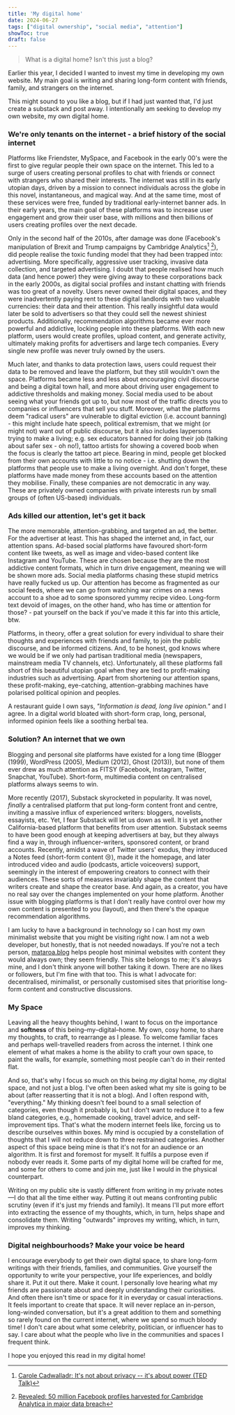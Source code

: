 ```yaml
---
title: 'My digital home'
date: 2024-06-27
tags: ["digital ownership", "social media", "attention"]
showToc: true
draft: false
---
```



> What is a digital home? Isn't this just a blog?

Earlier this year, I decided I wanted to invest my time in developing my own website. My main goal is writing and sharing long-form content with friends, family, and strangers on the internet.

This might sound to you like a blog, but if I had just wanted that, I'd just create a substack and post away. I intentionally am seeking to develop my own website, my own digital home.

### We're only tenants on the internet - a brief history of the social internet

Platforms like Friendster, MySpace, and Facebook in the early 00's were the first to give regular people their own space on the internet. This led to a surge of users creating personal profiles to chat with friends or connect with strangers who shared their interests. The internet was still in its early utopian days, driven by a mission to connect individuals across the globe in this novel, instantaneous, and magical way. And at the same time, most of these services were free, funded by traditional early-internet banner ads. In their early years, the main goal of these platforms was to increase user engagement and grow their user base, with millions and then billions of users creating profiles over the next decade.

Only in the second half of the 2010s, after damage was done (Facebook's manipulation of Brexit and Trump campaigns by Cambridge Analytics[^1] [^2]), did people realise the toxic funding model that they had been trapped into: advertising. More specifically, aggressive user tracking, invasive data collection, and targeted advertising. I doubt that people realised how much data (and hence power) they were giving away to these corporations back in the early 2000s, as digital social profiles and instant chatting with friends was too great of a novelty. Users never owned their digital spaces, and they were inadvertently paying rent to these digital landlords with two valuable currencies: their data and their attention. This really insightful data would later be sold to advertisers so that they could sell the newest shiniest products. Additionally, recommendation algorithms became ever more powerful and addictive, locking people into these platforms. With each new platform, users would create profiles, upload content, and generate activity, ultimately making profits for advertisers and large tech companies. Every single new profile was never truly owned by the users.

Much later, and thanks to data protection laws, users could request their data to be removed and leave the platform, but they still wouldn't own the space. Platforms became less and less about encouraging civil discourse and being a digital town hall, and more about driving user engagement to addictive thresholds and making money. Social media used to be about seeing what your friends got up to, but now most of the traffic directs you to companies or influencers that sell you stuff. Moreover, what the platforms deem "radical users" are vulnerable to digital eviction (i.e. account banning) - this might include hate speech, political extremism, that we might (or might not) want out of public discourse, but it also includes laypersons trying to make a living; e.g. sex educators banned for doing their job (talking about safer sex - oh no!), tattoo artists for showing a covered boob when the focus is clearly the tattoo art piece. Bearing in mind, people get blocked from their own accounts with little to no notice - i.e. shutting down the platforms that people use to make a living overnight. And don't forget, these platforms have made money from these accounts based on the attention they mobilise. Finally, these companies are not democratic in any way. These are privately owned companies with private interests run by small groups of (often US-based) individuals.

### Ads killed our attention, let's get it back

The more memorable, attention-grabbing, and targeted an ad, the better. For the advertiser at least. This has shaped the internet and, in fact, our attention spans. Ad-based social platforms have favoured short-form content like tweets, as well as image and video-based content like Instagram and YouTube. These are chosen because they are the most addictive content formats, which in turn drive engagement, meaning we will be shown more ads. Social media platforms chasing these stupid metrics have really fucked us up. Our attention has become as fragmented as our social feeds, where we can go from watching war crimes on a news account to a shoe ad to some sponsored yummy recipe video. Long-form text devoid of images, on the other hand, who has time or attention for those? - pat yourself on the back if you've made it this far into this article, btw.

Platforms, in theory, offer a great solution for every individual to share their thoughts and experiences with friends and family, to join the public discourse, and be informed citizens. And, to be honest, god knows where we would be if we only had partisan traditional media (newspapers, mainstream media TV channels, etc). Unfortunately, all these platforms fall short of this beautiful utopian goal when they are tied to profit-making industries such as advertising. Apart from shortening our attention spans, these profit-making, eye-catching, attention-grabbing machines have polarised political opinion and peoples.

A restaurant guide I own says, *"Information is dead, long live opinion."* and I agree. In a digital world bloated with short-form crap, long, personal, informed opinion feels like a soothing herbal tea.

### Solution? An internet that we own

Blogging and personal site platforms have existed for a long time (Blogger (1999), WordPress (2005), Medium (2012), Ghost (2013)), but none of them ever drew as much attention as FITSY (Facebook, Instagram, Twitter, Snapchat, YouTube). Short-form, multimedia content on centralised platforms always seems to win.

More recently (2017), Substack skyrocketed in popularity. It was novel, *finally* a centralised platform that put long-form content front and centre, inviting a massive influx of experienced writers: bloggers, novelists, essayists, etc. Yet, I fear Substack will let us down as well. It is yet another California-based platform that benefits from user attention. Substack seems to have been good enough at keeping advertisers at bay, but they always find a way in, through influencer-writers, sponsored content, or brand accounts. Recently, amidst a wave of Twitter users' exodus, they introduced a Notes feed (short-form content 😢), made it the homepage, and later introduced video and audio (podcasts, article voiceovers) support, seemingly in the interest of empowering creators to connect with their audiences. These sorts of measures invariably shape the content that writers create and shape the creator base. And again, as a creator, you have no real say over the changes implemented on your home platform. Another issue with blogging platforms is that I don't really have control over how my own content is presented to you (layout), and then there's the opaque recommendation algorithms.

I am lucky to have a background in technology so I can host my own minimalist website that you might be visiting right now. I am not a web developer, but honestly, that is not needed nowadays. If you're not a tech person, [mataroa.blog](https://mataroa.blog/) helps people host minimal websites with content they would always own; they seem friendly. This site belongs to me; it's always mine, and I don't think anyone will bother taking it down. There are no likes or followers, but I'm fine with that too. This is what I advocate for: decentralised, minimalist, or personally customised sites that prioritise long-form content and constructive discussions.

### My Space

Leaving all the heavy thoughts behind, I want to focus on the importance and **softness** of this being–my–digital–home. My own, cosy home, to share my thoughts, to craft, to rearrange as I please. To welcome familiar faces and perhaps well-travelled readers from across the internet. I think one element of what makes a home is the ability to craft your own space, to paint the walls, for example, something most people can't do in their rented flat.

And so, that's why I focus so much on this being *my* digital home, *my* digital space, and not just a blog. I've often been asked what my site is going to be about (after reasserting that it is not a blog). And I often respond with, "everything." My thinking doesn't feel bound to a small selection of categories, even though it probably is, but I don't want to reduce it to a few bland categories, e.g., homemade cooking, travel advice, and self-improvement tips. That's what the modern internet feels like, forcing us to describe ourselves within boxes. My mind is occupied by a constellation of thoughts that I will not reduce down to three restrained categories. Another aspect of this space being mine is that it's not for an audience or an algorithm. It is first and foremost for myself. It fulfils a purpose even if nobody ever reads it. Some parts of my digital home will be crafted for me, and some for others to come and join me, just like I would in the physical counterpart.

Writing on my public site is vastly different from writing in my private notes—I do that all the time either way. Putting it out means confronting public scrutiny (even if it's just my friends and family). It means I'll put more effort into extracting the essence of my thoughts, which, in turn, helps shape and consolidate them. Writing "outwards" improves my writing, which, in turn, improves my thinking.

### Digital neighbourhoods? Make your voice be heard

I encourage everybody to get their own digital space, to share long-form writings with their friends, families, and communities. Give yourself the opportunity to write your perspective, your life experiences, and boldly share it. Put it out there. Make it count. I personally love hearing what my friends are passionate about and deeply understanding their curiosities. And often there isn't time or space for it in everyday or casual interactions. It feels important to create that space. It will never replace an in-person, long-winded conversation, but it's a great addition to them and something so rarely found on the current internet, where we spend so much bloody time! I don't care about what some celebrity, politician, or influencer has to say. I care about what the people who live in the communities and spaces I frequent think.

I hope you enjoyed this read in my digital home!

[^1]: [Carole Cadwalladr: It's not about privacy -- it's about power (TED Talk)](https://www.ted.com/talks/carole_cadwalladr_it_s_not_about_privacy_it_s_about_power?subtitle=en)
[^2]: [Revealed: 50 million Facebook profiles harvested for Cambridge Analytica in major data breach](https://www.theguardian.com/news/2018/mar/17/cambridge-analytica-facebook-influence-us-election)
